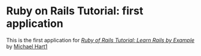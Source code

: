 # Ruby on Rails Tutorial: first application

This is the first application for 
[*Ruby of Rails Tutorial: Learn Rails by Example*](http://railstutorial.org/)
by [Michael Hart1](http://michaelhart1.com/)
